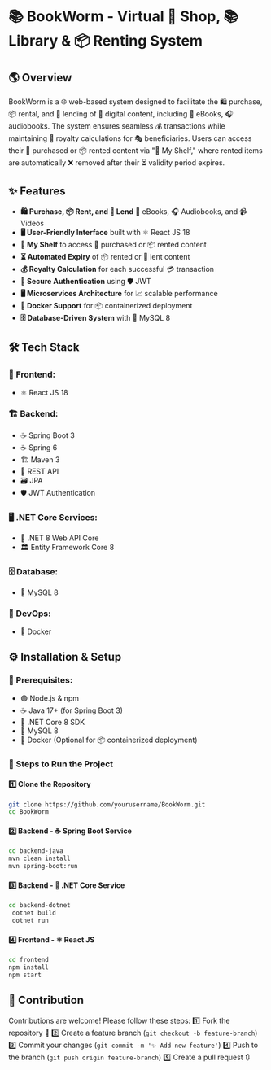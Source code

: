 # 📚 BookWorm - Virtual 📖 Shop, 📚 Library & 📦 Renting System

## 🌎 Overview
BookWorm is a 🌐 web-based system designed to facilitate the 🛍️ purchase, 📦 rental, and 🤝 lending of 📱 digital content, including 📖 eBooks, 🎧 audiobooks. The system ensures seamless 💰 transactions while maintaining 🎯 royalty calculations for 🎭 beneficiaries. Users can access their 🎁 purchased or 📦 rented content via "📂 My Shelf," where rented items are automatically ❌ removed after their ⏳ validity period expires.

## ✨ Features
- **🛍️ Purchase, 📦 Rent, and 🤝 Lend** 📖 eBooks, 🎧 Audiobooks, and 📹 Videos
- **🖥️ User-Friendly Interface** built with ⚛️ React JS 18
- **📂 My Shelf** to access 🎁 purchased or 📦 rented content
- **⏳ Automated Expiry** of 📦 rented or 🤝 lent content
- **💰 Royalty Calculation** for each successful 💳 transaction
- **🔐 Secure Authentication** using 🛡️ JWT
- **🖥️ Microservices Architecture** for 📈 scalable performance
- **🐳 Docker Support** for 📦 containerized deployment
- **🗄️ Database-Driven System** with 🐬 MySQL 8

## 🛠️ Tech Stack
### 🎨 Frontend:
- ⚛️ React JS 18

### 🏗️ Backend:
- ☕ Spring Boot 3
- ☕ Spring 6
- 🏗️ Maven 3
- 🔗 REST API
- 🗃️ JPA
- 🛡️ JWT Authentication

### 🖥️ .NET Core Services:
- 💠 .NET 8 Web API Core
- 🏛️ Entity Framework Core 8

### 🗄️ Database:
- 🐬 MySQL 8

### 🚀 DevOps:
- 🐳 Docker

## ⚙️ Installation & Setup
### 📌 Prerequisites:
- 🟢 Node.js & npm
- ☕ Java 17+ (for Spring Boot 3)
- 💠 .NET Core 8 SDK
- 🐬 MySQL 8
- 🐳 Docker (Optional for 📦 containerized deployment)

### 🏃 Steps to Run the Project
#### 1️⃣ Clone the Repository
```sh
git clone https://github.com/yourusername/BookWorm.git
cd BookWorm
```
#### 2️⃣ Backend - ☕ Spring Boot Service
```sh
cd backend-java
mvn clean install
mvn spring-boot:run
```
#### 3️⃣ Backend - 💠 .NET Core Service
```sh
cd backend-dotnet
 dotnet build
 dotnet run
```
#### 4️⃣ Frontend - ⚛️ React JS
```sh
cd frontend
npm install
npm start
```

## 🤝 Contribution
Contributions are welcome! Please follow these steps:
1️⃣ Fork the repository 🍴
2️⃣ Create a feature branch (`git checkout -b feature-branch`)
3️⃣ Commit your changes (`git commit -m '✨ Add new feature'`)
4️⃣ Push to the branch (`git push origin feature-branch`)
5️⃣ Create a pull request 🔃
